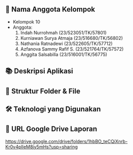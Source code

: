 ## 👥 Nama Anggota Kelompok
- Kelompok 10
- Anggota:
  1. Indah Nurrohmah          (23/523051/TK/57801)
  2. Kurniawan Surya Atmaja   (23/516680/TK/56802)
  3. Nathania Ratnadewi       (23/522605/TK/57712)
  4. Azfanova Sammy Rafif S.  (23/521764/TK/57572)
  5. Anggita Salsabilla       (23/516001/TK/56775)
 
## 📚 Deskripsi Aplikasi

## 📂 Struktur Folder & File

## 🛠️ Teknologi yang Digunakan

## 📎 URL Google Drive Laporan
https://drive.google.com/drive/folders/1hbBO_teCQiXnrb-Kr0v4pIleM8jy5mHs?usp=sharing 
